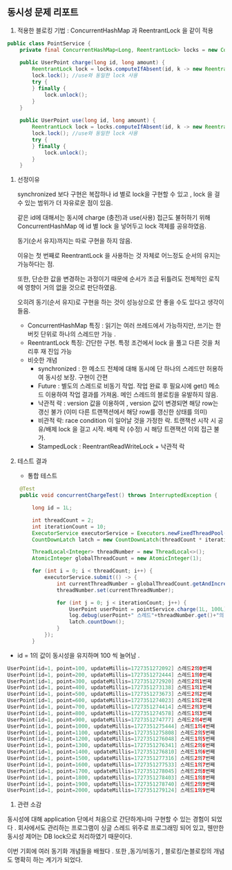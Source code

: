 ## 동시성 문제 리포트

1. 적용한 블로킹 기법 : ConcurrentHashMap 과 ReentrantLock 을 같이 적용 

```java
public class PointService {
    private final ConcurrentHashMap<Long, ReentrantLock> locks = new ConcurrentHashMap<>();
    
    public UserPoint charge(long id, long amount) {  
        ReentrantLock lock = locks.computeIfAbsent(id, k -> new ReentrantLock());
        lock.lock(); //use와 동일한 lock 사용     
        try {
        } finally {
            lock.unlock();
        }
    }
    
    public UserPoint use(long id, long amount) {  
        ReentrantLock lock = locks.computeIfAbsent(id, k -> new ReentrantLock());
        lock.lock(); //use와 동일한 lock 사용     
        try {
        } finally {
            lock.unlock();
        }
    }    
```

1. 선정이유
    
    synchronized 보다 구현은 복잡하나 id 별로 lock을 구현할 수 있고 , lock 을 걸 수 있는 범위가 더 자유로운 점이 있음.
    
    같은 id에 대해서는 동시에 charge (충전)과 use(사용) 접근도 불허하기 위해 ConcurrentHashMap 에 id 별 lock 을 넣어두고 lock 객체를 공유하였음.
    
    동기(순서 유지)까지는 따로 구현을 하지 않음. 
    
    이유는 첫 번째로 ReentrantLock 을 사용하는 것 자체로 어느정도 순서의 유지는 가능하다는 점.
    
    또한, 단순한 값을 변경하는 과정이기 때문에 순서가 조금 뒤틀려도 전체적인 로직에 영향이 거의 없을 것으로 판단하였음. 
    
    오히려 동기(순서 유지)로 구현을 하는 것이 성능상으로 안 좋을 수도 있다고 생각이 들음. 
    
    - ConcurrentHashMap 특징 : 읽기는 여러 쓰레드에서 가능하지만, 쓰기는 한 버킷 단위로 하나의 스레드만 가능 .
    - ReentrantLock 특징: 간단한 구현. 특정 조건에서 lock 을 풀고 다른 것을 처리후 재 진입 가능
    - 비슷한 개념
        - synchronized : 한 메소드 전체에 대해 동시에 단 하나의 스레드만 허용하여 동시성 보장. 구현이 간편
        - Future : 별도의 스레드로 비동기 작업. 작업 완료 후 필요시에 get() 메소드 이용하여 작업 결과를 가져옴. 메인 스레드의 블로킹을 유발하지 않음.
        - 낙관적 락 :  version 값을 이용하여 , version 값이 변경되면 해당 row는 갱신 불가 (이미 다른 트랜잭션에서 해당 row를 갱신한 상태를 의미)
        - 비관적 락: race condition 이 일어날 것을 가정한 락. 트랜잭션 시작 시 공유/배제 lock 을 걸고 시작. 배제 락 (수정) 시 해당 트랜잭션 이외 접근 불가.
        - StampedLock : ReentrantReadWriteLock + 낙관적 락
        
2. 테스트 결과 
    - 통합 테스트

```java
    @Test	
    public void concurrentChargeTest() throws InterruptedException {

        long id = 1L;

        int threadCount = 2;
        int iterationCount = 10;
        ExecutorService executorService = Executors.newFixedThreadPool(threadCount);
        CountDownLatch latch = new CountDownLatch(threadCount * iterationCount);

        ThreadLocal<Integer> threadNumber = new ThreadLocal<>();
        AtomicInteger globalThreadCount = new AtomicInteger(1);

        for (int i = 0; i < threadCount; i++) {
            executorService.submit(() -> {
                int currentThreadNumber = globalThreadCount.getAndIncrement();
                threadNumber.set(currentThreadNumber);

                for (int j = 0; j < iterationCount; j++) {
                    UserPoint userPoint = pointService.charge(1L, 100L);
                    log.debug(userPoint+" 스레드"+threadNumber.get()+"의"+j+"번째"); // 예시: 사용자 ID 1, 충전 금액 100
                    latch.countDown();
                }
            });
        }
```

- id = 1의 값이 동시성을 유지하며 100 씩 늘어남 .

```java
UserPoint[id=1, point=100, updateMillis=1727351272092] 스레드2의0번째
UserPoint[id=1, point=200, updateMillis=1727351272444] 스레드1의0번째
UserPoint[id=1, point=300, updateMillis=1727351272920] 스레드2의1번째
UserPoint[id=1, point=400, updateMillis=1727351273138] 스레드1의1번째
UserPoint[id=1, point=500, updateMillis=1727351273673] 스레드2의2번째
UserPoint[id=1, point=600, updateMillis=1727351274023] 스레드1의2번째
UserPoint[id=1, point=700, updateMillis=1727351274414] 스레드2의3번째
UserPoint[id=1, point=800, updateMillis=1727351274578] 스레드1의3번째
UserPoint[id=1, point=900, updateMillis=1727351274777] 스레드2의4번째
UserPoint[id=1, point=1000, updateMillis=1727351275444] 스레드1의4번째
UserPoint[id=1, point=1100, updateMillis=1727351275808] 스레드2의5번째
UserPoint[id=1, point=1200, updateMillis=1727351276048] 스레드1의5번째
UserPoint[id=1, point=1300, updateMillis=1727351276341] 스레드2의6번째
UserPoint[id=1, point=1400, updateMillis=1727351276810] 스레드1의6번째
UserPoint[id=1, point=1500, updateMillis=1727351277316] 스레드2의7번째
UserPoint[id=1, point=1600, updateMillis=1727351277533] 스레드1의7번째
UserPoint[id=1, point=1700, updateMillis=1727351278045] 스레드2의8번째
UserPoint[id=1, point=1800, updateMillis=1727351278403] 스레드1의8번째
UserPoint[id=1, point=1900, updateMillis=1727351278740] 스레드2의9번째
UserPoint[id=1, point=2000, updateMillis=1727351279124] 스레드1의9번째

```

1. 관련 소감 

동시성에 대해 application 단에서 처음으로 간단하게나마 구현할 수 있는 경험이 되었다 . 회사에서도 관리하는 프로그램이 싱글 스레드 위주로 프로그래밍 되어 있고, 웬만한 동시성 제어는 DB lock으로 처리하였기 때문이다. 

이번 기회에 여러 동기화 개념들을 배웠다 . 또한 ,동기/비동기  , 블로킹/논블로킹의 개념도 명확히 하는 계기가 되었다.
